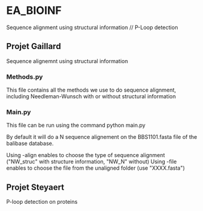 # EA_BIOINF
Sequence alignment using structural information // P-Loop detection

## Projet Gaillard
Sequence alignemnt using structural information

### Methods.py 
This file contains all the methods we use to do sequence alignment, including Needleman-Wunsch with or without structural information

### Main.py
This file can be run using the command 
python main.py 

By default it will do a N sequence alignement on the BBS1101.fasta file of the balibase database. 

Using -align enables to choose the type of sequence alignment ("NW_struc" with structure information, "NW_N" without)
Using -file enables to choose the file from the unaligned folder (use "XXXX.fasta")

## Projet Steyaert
P-loop detection on proteins 

